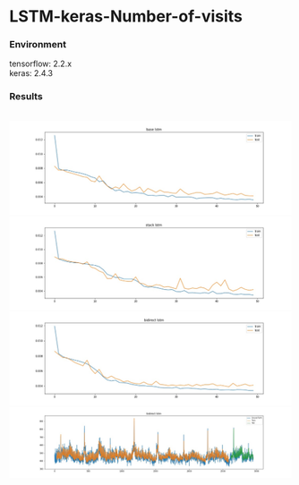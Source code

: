 # LSTM-keras-Number-of-visits

<h3>Environment</h3>
tensorflow: 2.2.x</br>
keras: 2.4.3</br>
<h3>Results</h3>
<br>
<img src="https://github.com/IlikeBB/LSTM-keras-Number-of-visits/blob/main/Results/%20Results%20Plot%20test%20-%20base%20lstm%2014:30:37.jpg">
<br>
<img src="https://github.com/IlikeBB/LSTM-keras-Number-of-visits/blob/main/Results/%20Results%20Plot%20test%20-%20stack%20lstm%2014:30:38.jpg">
<br>
<img src="https://github.com/IlikeBB/LSTM-keras-Number-of-visits/blob/main/Results/%20Results%20Plot%20test%20-%20bidirect%20lstm%2014:30:38.jpg">
<br>
<img src="https://github.com/IlikeBB/LSTM-keras-Number-of-visits/blob/main/Results/plot%20baseline%20and%20predictions%20test%20-%2014:30:38.jpg">
<br>

